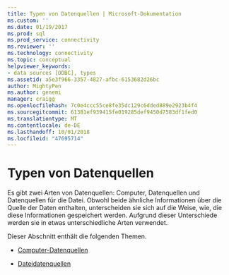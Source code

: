 ```yaml
---
title: Typen von Datenquellen | Microsoft-Dokumentation
ms.custom: ''
ms.date: 01/19/2017
ms.prod: sql
ms.prod_service: connectivity
ms.reviewer: ''
ms.technology: connectivity
ms.topic: conceptual
helpviewer_keywords:
- data sources [ODBC], types
ms.assetid: a5e3f966-3357-4827-afbc-6153682d26bc
author: MightyPen
ms.author: genemi
manager: craigg
ms.openlocfilehash: 7c0e4ccc55ce8fe35dc129c6dded889e2923b4f4
ms.sourcegitcommit: 61381ef939415fe019285def9450d7583df1fed0
ms.translationtype: MT
ms.contentlocale: de-DE
ms.lasthandoff: 10/01/2018
ms.locfileid: "47695714"
---
```

# <a name="types-of-data-sources"></a>Typen von Datenquellen
Es gibt zwei Arten von Datenquellen: Computer, Datenquellen und Datenquellen für die Datei. Obwohl beide ähnliche Informationen über die Quelle der Daten enthalten, unterscheiden sie sich auf die Weise, wie, die diese Informationen gespeichert werden. Aufgrund dieser Unterschiede werden sie in etwas unterschiedliche Arten verwendet.  
  
 Dieser Abschnitt enthält die folgenden Themen.  
  
-   [Computer-Datenquellen](../../odbc/reference/machine-data-sources.md)  
  
-   [Dateidatenquellen](../../odbc/reference/file-data-sources.md)
